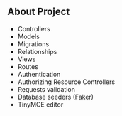 ## About Project

- Controllers
- Models
- Migrations
- Relationships
- Views
- Routes
- Authentication
- Authorizing Resource Controllers
- Requests validation
- Database seeders (Faker)
- TinyMCE editor
